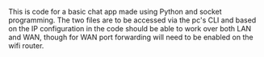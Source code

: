 This is code for a basic chat app made using Python and socket programming. The two files are to be accessed via the pc's CLI
and based on the IP configuration in the code should be able to work over both LAN and WAN, though for WAN port forwarding will need to be enabled on the wifi router.
